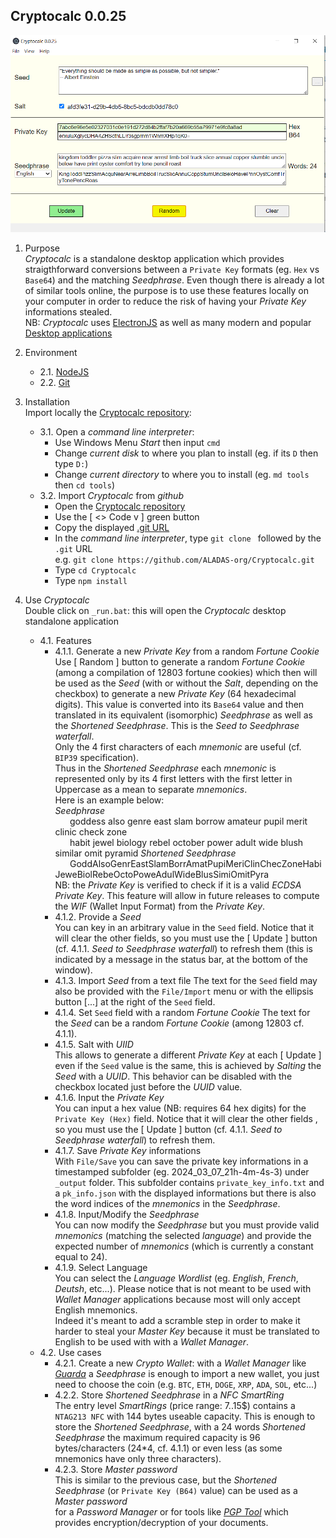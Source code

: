 ## Cryptocalc 0.0.25
![](https://github.com/ALADAS-org/Cryptocalc/blob/master/_doc/Screenshots/v0_0_25.png)
1. Purpose\
   _Cryptocalc_ is a standalone desktop application which provides straigthforward
   conversions between a `Private Key` formats (eg. `Hex` vs `Base64`) and the matching _Seedphrase_. 
   Even though there is already a lot of similar tools online, the purpose is to use these features
   locally on your computer in order to reduce the risk of having your _Private Key_ informations stealed.   
   NB: _Cryptocalc_ uses [ElectronJS](https://www.electronjs.org/) as well as many modern and popular
       [Desktop applications](https://en.wikipedia.org/wiki/List_of_software_using_Electron)
   
2. Environment
    + 2.1. [NodeJS](https://nodejs.org/en/)
	+ 2.2. [Git](https://git-scm.com/)
	
3. Installation  
   Import locally the [Cryptocalc repository](https://github.com/ALADAS-org/Cryptocalc):
    + 3.1. Open a _command line interpreter_:
		* Use Windows Menu _Start_ then input `cmd`
		* Change _current disk_ to where you plan to install (eg. if its `D` then type `D:`)
		* Change _current directory_ to where you to install (eg. `md tools` then `cd tools`)
	+ 3.2. Import _Cryptocalc_ from _github_
		* Open the [Cryptocalc repository](https://github.com/ALADAS-org/Cryptocalc) 
		* Use the [ <> Code v ] green button
		* Copy the displayed [.git URL](https://github.com/ALADAS-org/Cryptocalc.git)
		* In the _command line interpreter_, type `git clone ` followed by the `.git` URL\
		  e.g. `git clone https://github.com/ALADAS-org/Cryptocalc.git`
        * Type `cd Cryptocalc`	
        * Type `npm install`		
		
4. Use _Cryptocalc_  
   Double click on `_run.bat`: this will open the _Cryptocalc_ desktop standalone application
    + 4.1. Features
		* 4.1.1. Generate a new _Private Key_ from a random _Fortune Cookie_
		Use [ Random ] button to generate a random _Fortune Cookie_ (among a compilation of 12803 fortune cookies) which then will be used as the _Seed_ 
		(with or without the _Salt_, depending on the checkbox) to generate a new _Private Key_ (64 hexadecimal digits).
		This value is converted into its `Base64` value and then translated in its equivalent (isomorphic) _Seedphrase_ 
        as well as the _Shortened Seedphrase_. This is the _Seed to Seedphrase waterfall_.   
		Only the 4 first characters of each _mnemonic_ are useful (cf. `BIP39` specification).    
		Thus in the _Shortened Seedphrase_ each _mnemonic_ is represented only by its 4 first letters
		with the first letter in Uppercase as a mean to separate _mnemonics_.  
		Here is an example below:  
        _Seedphrase_  
		&nbsp;&nbsp;&nbsp;&nbsp;&nbsp;&nbsp;goddess also genre east slam borrow amateur pupil merit clinic check zone \
		&nbsp;&nbsp;&nbsp;&nbsp;&nbsp;&nbsp;habit jewel biology rebel october power adult wide blush similar omit pyramid
        _Shortened Seedphrase_  
		&nbsp;&nbsp;&nbsp;&nbsp;&nbsp;&nbsp;GoddAlsoGenrEastSlamBorrAmatPupiMeriClinChecZoneHabiJeweBiolRebeOctoPoweAdulWideBlusSimiOmitPyra  
        NB: the _Private Key_ is verified to check if it is a valid _ECDSA Private Key_. This feature will allow in future releases
		to compute the _WIF_ (Wallet Input Format) from the _Private Key_.  		
        * 4.1.2. Provide a _Seed_  
		You can key in an arbitrary value in the `Seed` field. Notice that it will clear the other fields, so you must use 
		the [ Update ] button (cf. 4.1.1. _Seed to Seedphrase waterfall_) to refresh them (this is indicated by 
		a message in the status bar, at the bottom of the window).		
		* 4.1.3. Import _Seed_ from a text file
		The text for the `Seed` field may also be provided with the `File/Import` menu or with the ellipsis button [...] at the right of the `Seed` field. 
		* 4.1.4. Set `Seed` field with a random _Fortune Cookie_
		The text for the _Seed_ can be a random _Fortune Cookie_ (among 12803 cf. 4.1.1). 
		* 4.1.5. Salt with _UIID_  
		This allows to generate a different _Private Key_ at each [ Update ] even if the `Seed` value is the same, this is achieved by _Salting_
		the _Seed_ with a _UUID_. This behavior can be disabled with the checkbox located just before the _UUID_ value.
		* 4.1.6. Input the _Private Key_  
		You can input a hex value (NB: requires 64 hex digits) for the `Private Key (Hex)` field. Notice that it will clear the other fields
		, so you must use the [ Update ] button (cf. 4.1.1. _Seed to Seedphrase waterfall_) to refresh them.		  		
		* 4.1.7. Save _Private Key_ informations  
		With `File/Save` you can save the private key informations in a timestamped subfolder (eg. 2024_03_07_21h-4m-4s-3)
		under `_output` folder. This subfolder contains `private_key_info.txt` and a `pk_info.json` with the displayed informations 
		but there is also the word indices of the _mnemonics_ in the _Seedphrase_. 
		* 4.1.8. Input/Modify the _Seedphrase_  
		You can now modify the _Seedphrase_ but you must provide valid _mnemonics_ (matching the selected _language_) and 
		provide the expected number of _mnemonics_ (which is currently a constant equal to 24). 
		* 4.1.9. Select Language    
		You can select the _Language Wordlist_ (eg. _English_, _French_, _Deutsh_, etc...). Please notice
        that is not meant to be used with _Wallet Manager_ applications because most will only accept English mnemonics.  
        Indeed it's meant to add a scramble step in order to make it harder to steal your _Master Key_ because
        it must be translated to English to be used with with a _Wallet Manager_. 		  
   + 4.2. Use cases  
       * 4.2.1. Create a new _Crypto Wallet_: with a _Wallet Manager_ like [_Guarda_](https://https://guarda.com/) a _Seedphrase_
       is enough to import a new wallet, you just need to choose the coin (e.g. `BTC`, `ETH`, `DOGE`, `XRP`, `ADA`, `SOL`, etc...)   
       * 4.2.2. Store _Shortened Seedphrase_ in a _NFC SmartRing_  
       The entry level _SmartRings_ (price range: 7..15$) contains a `NTAG213 NFC` with 144 bytes useable capacity.
	   This is enough to store the _Shortened Seedphrase_, with a 24 words _Shortened Seedphrase_ 
	   the maximum required capacity is 96 bytes/characters (24*4, cf. 4.1.1) or even less (as some mnemonics have only three characters).   
       * 4.2.3. Store _Master password_   
       This is similar to the previous case, but the _Shortened Seedphrase_ (or `Private Key (B64)` value) can be used as a _Master password_  
       for a _Password Manager_ or for tools like [_PGP Tool_](https://pgptool.github.io) which provides encryption/decryption
	   of your documents. 